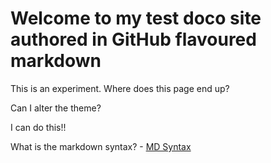 # Welcome to my test doco site authored in GitHub flavoured markdown

This is an experiment. Where does this page end up?

Can I alter the theme?

I can do this!!

What is the markdown syntax? - [MD Syntax](how-to-md-code.md)
